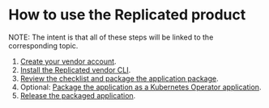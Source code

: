 # How to use the Replicated product

NOTE: The intent is that all of these steps will be linked to the corresponding topic.


1. [Create your vendor account](getting-started-creating-vendor-account).
1. [Install the Replicated vendor CLI](vendor-cli-installing).
1. [Review the checklist and package the application package](packaging-planning-checklist).
1. Optional: [Package the application as a Kubernetes Operator application](operator-packaging-about).
1. [Release the packaged application](releases-workflow).
